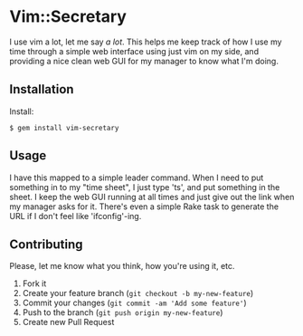 # Vim::Secretary

I use vim a lot, let me say _a lot_. This helps me keep track of how I use my
time through a simple web interface using just vim on my side, and providing a
nice clean web GUI for my manager to know what I'm doing.

## Installation

Install:

    $ gem install vim-secretary

## Usage

I have this mapped to a simple leader command. When I need to put something in
to my "time sheet", I just type '<Leader>ts', and put something in the sheet. I
keep the web GUI running at all times and just give out the link when my manager
asks for it. There's even a simple Rake task to generate the URL if I don't feel
like 'ifconfig'-ing.

## Contributing

Please, let me know what you think, how you're using it, etc.

1. Fork it
2. Create your feature branch (`git checkout -b my-new-feature`)
3. Commit your changes (`git commit -am 'Add some feature'`)
4. Push to the branch (`git push origin my-new-feature`)
5. Create new Pull Request
